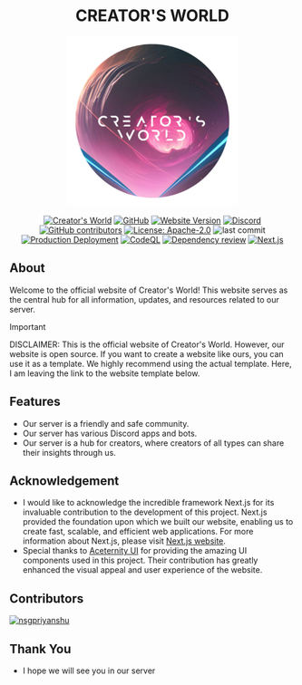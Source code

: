 <div align="center">

# CREATOR'S WORLD

<img src="src/app/favicon.ico" alt="My Colors Icon" width="300" height="300" />

[![Creator's World](https://img.shields.io/badge/Creator's_World-Visit-ef629f.svg)](https://creatorsworld.vercel.app)
[![GitHub](https://img.shields.io/badge/GitHub-creatorsworld-white.svg?logo=github)](https://github.com/nsgpriyanshu/creatorsworld)
[![Website Version](https://img.shields.io/badge/Website_Version-1.0.4-brightGreen.svg)](https://github.com/nsgpriyanshu/creatorsworld/releases/latest)
[![Discord](https://img.shields.io/discord/855781247480496130.svg?color=5865F2&logo=discord&logoColor=white)](https://discord.gg/7SAcEv7MDd)
[![GitHub contributors](https://img.shields.io/github/contributors/nsgpriyanshu/creatorsworld.svg?color=crimson)](https://github.com/nsgpriyanshu/creatorsworld/graphs/contributors)
[![License: Apache-2.0](https://img.shields.io/badge/License-Apache--2.0-blue.svg)](https://opensource.org/licenses/Apache-2.0)
![last commit](https://img.shields.io/github/last-commit/nsgpriyanshu/creatorsworld.svg)
[![Production Deployment](https://github.com/nsgpriyanshu/creatorsworld/actions/workflows/nextjs.yml/badge.svg)](https://github.com/nsgpriyanshu/creatorsworld/actions/workflows/nextjs.yml)
[![CodeQL](https://github.com/nsgpriyanshu/creatorsworld/actions/workflows/codeql.yml/badge.svg)](https://github.com/nsgpriyanshu/creatorsworld/actions/workflows/codeql.yml)
[![Dependency review](https://github.com/nsgpriyanshu/creatorsworld/actions/workflows/dependency-review.yml/badge.svg)](https://github.com/nsgpriyanshu/creatorsworld/actions/workflows/dependency-review.yml)
[![Next.js](https://img.shields.io/badge/Next.js-14.2.3-black.svg?logo=next.js)](https://nextjs.org/)


</div>

## About

Welcome to the official website of Creator's World! This website serves as the central hub for all information, updates, and resources related to our server.

> [!IMPORTANT]
> DISCLAIMER: This is the official website of Creator's World. However, our website is open source. If you want to create a website like ours, you can use it as a template. We highly recommend using the actual template. Here, I am leaving the link to the website template below.

## Features

- Our server is a friendly and safe community.
- Our server has various Discord apps and bots.
- Our server is a hub for creators, where creators of all types can share their insights through us.

## Acknowledgement

- I would like to acknowledge the incredible framework Next.js for its invaluable contribution to the development of this project. Next.js provided the foundation upon which we built our website, enabling us to create fast, scalable, and efficient web applications. For more information about Next.js, please visit [Next.js website](https://nextjs.org/).
- Special thanks to [Aceternity UI](https://ui.aceternity.com/) for providing the amazing UI components used in this project. Their contribution has greatly enhanced the visual appeal and user experience of the website.

## Contributors

[![nsgpriyanshu](https://img.shields.io/badge/nsgpriyanshu-Developer-red.svg)](https://nsgpriyanshu.github.io)

## Thank You

- I hope we will see you in our server
